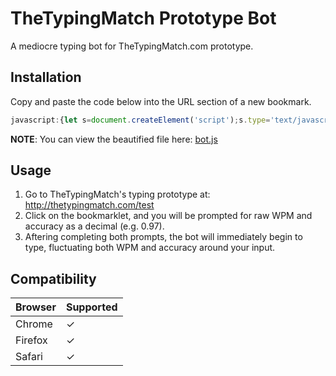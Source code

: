 # TheTypingMatch Prototype Bot
A mediocre typing bot for TheTypingMatch.com prototype.

## Installation
Copy and paste the code below into the URL section of a new bookmark.
```javascript
javascript:{let s=document.createElement('script');s.type='text/javascript';s.src='https://cdn.jsdelivr.net/gh/Ray-Adams/TTM-Prototype-Bot@latest/bot.js';document.body.appendChild(s)}
```
**NOTE**: You can view the beautified file here: [bot.js](../master/bot.js)

## Usage
1. Go to TheTypingMatch's typing prototype at: http://thetypingmatch.com/test
2. Click on the bookmarklet, and you will be prompted for raw WPM and accuracy as a decimal (e.g. 0.97).
3. Aftering completing both prompts, the bot will immediately begin to type, fluctuating both WPM and accuracy around your input.

## Compatibility
Browser | Supported
--------|------------
Chrome  |     ✓
Firefox |     ✓
Safari  |     ✓
